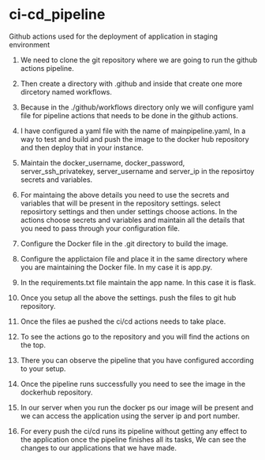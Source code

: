 # ci-cd_pipeline
Github actions used for the deployment of application in staging environment

1. We need to clone the git repository where we are going to run the github actions pipeline.

2. Then create a directory with .github and inside that create one more dircetory named workflows.

3. Because in the ./github/workflows directory only we will configure yaml file for pipeline actions that needs to be done in the github actions.

4. I have configured a yaml file with the name of mainpipeline.yaml, In a way to test and build and push the image to the docker hub repository and then deploy that in your instance.

5. Maintain the docker_username, docker_password, server_ssh_privatekey, server_username and server_ip in the reposirtoy secrets and variables.

6. For maintaing the above details you need to use the secrets and variables that will be present in the repository settings. select reposirtory settings and then under settings choose actions. In the actions choose secrets and variables and maintain all the details that you need to pass through your configuration file.

7. Configure the Docker file in the .git directory to build the image.

8. Configure the applictaion file and place it in the same directory where you are maintaining the Docker file. In my case it is app.py.

9. In the requirements.txt file maintain the app name. In this case it is flask.

10. Once you setup all the above the settings. push the files to git hub repository.

11. Once the files ae pushed the ci/cd actions needs to take place.

12. To see the actions go to the repository and you will find the actions on the top.

13. There you can observe the pipeline that you have configured according to your setup.

14. Once the pipeline runs successfully you need to see the image in the dockerhub repository.

15. In our server when you run the docker ps our image will be present and we can access the application using the server ip and port number.

16. For every push the ci/cd runs its pipeline without getting any effect to the application once the pipeline finishes all its tasks, We can see the changes to our applications that we have made.
